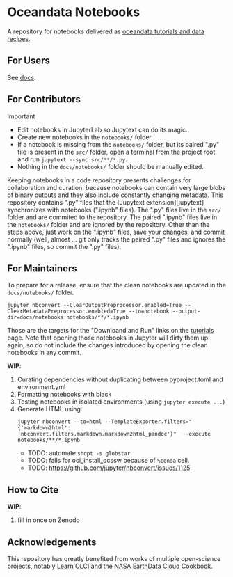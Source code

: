 # Oceandata Notebooks

A repository for notebooks delivered as [oceandata tutorials and data recipes][tutorials].

## For Users

See [docs](docs/index.md).

## For Contributors

> [!IMPORTANT]
> - Edit notebooks in JupyterLab so Jupytext can do its magic.
> - Create new notebooks in the `notebooks/` folder.
> - If a notebook is missing from the `notebooks/` folder, but its paired ".py" file is present in
>   the `src/` folder, open a terminal from the project root and run `jupytext --sync src/**/*.py`.
> - Nothing in the `docs/notebooks/` folder should be manually edited.

Keeping notebooks in a code repository presents challenges for collaboration and curation,
because notebooks can contain very large blobs of binary outputs and they also include
constantly changing metadata. This repository contains ".py" files that the [Jupytext extension][jupytext]
synchronizes with notebooks (".ipynb" files). The ".py" files live
in the `src/` folder and are commited to the repository. The paired ".ipynb" files live
in the `notebooks/` folder and are ignored by the repository. Other than the steps above,
just work on the ".ipynb" files, save your changes, and commit normally (well, almost ... git
only tracks the paired ".py" files and ignores the ".ipynb" files, so commit the ".py" files).

## For Maintainers

To prepare for a release, ensure that the clean notebooks are updated in the `docs/notebooks/` folder.
```
jupyter nbconvert --ClearOutputPreprocessor.enabled=True --ClearMetadataPreprocessor.enabled=True --to=notebook --output-dir=docs/notebooks notebooks/**/*.ipynb
```
Those are the targets for the "Downloand and Run" links on the [tutorials][tutorials] page. Note that opening those notebooks in Jupyter will dirty them up again, so
do not include the changes introduced by opening the clean notebooks in any commit.

**WIP**:

1. Curating dependencies without duplicating between pyproject.toml and environment.yml
1. Formatting notebooks with black
1. Testing notebooks in isolated environments (using `jupyter execute ...`)
1. Generate HTML using:
   ```
   jupyter nbconvert --to=html --TemplateExporter.filters="{'markdown2html': 'nbconvert.filters.markdown.markdown2html_pandoc'}"  --execute notebooks/**/*.ipynb
   ```
   - TODO: automate `shopt -s globstar`
   - TODO: fails for oci_install_ocssw because of `%conda` cell.
   - TODO: https://github.com/jupyter/nbconvert/issues/1125

## How to Cite

**WIP**:

1. fill in once on Zenodo

## Acknowledgements
This repository has greatly benefited from works of multiple open-science projects, notably [Learn OLCI][learn-olci] and the [NASA EarthData Cloud Cookbook][cookbook].

[tutorials]: https://oceancolor.gsfc.nasa.gov/resources/docs/tutorials/
[jupyterlab]: https://jupyter.org/
[learn-olci]: https://github.com/wekeo/learn-olci/blob/main/README.md
[cookbook]: https://nasa-openscapes.github.io/earthdata-cloud-cookbook/
